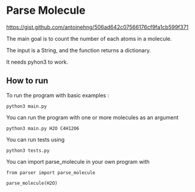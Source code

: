 # Parse Molecule

https://gist.github.com/antoinehng/506ad642c07566176cf9fa1cb599f371

The main goal is to count the number of each atoms in a molecule. 

The input is a String, and the function returns a dictionary. 

It needs pyhon3 to work.

## How to run 
To run the program with basic examples : 


`python3 main.py`

You can run the program with one or more molecules as an argument

`python3 main.py H2O C4H12O6`

You can run tests using 

`python3 tests.py`

You can import parse_molecule in your own program with
```
from parser import parse_molecule

parse_molecule(H2O)
```


